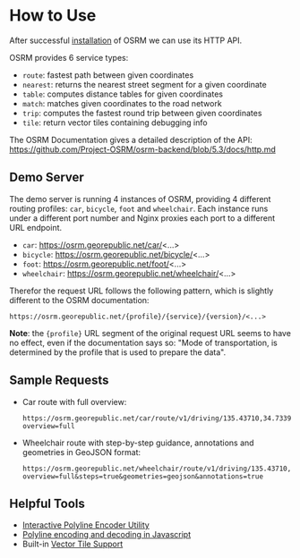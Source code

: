 # How to Use

After successful [installation](install.md) of OSRM we can use its HTTP API.

OSRM provides 6 service types:

* `route`: fastest path between given coordinates
* `nearest`: returns the nearest street segment for a given coordinate
* `table`: computes distance tables for given coordinates
* `match`: matches given coordinates to the road network
* `trip`: computes the fastest round trip between given coordinates
* `tile`: return vector tiles containing debugging info

The OSRM Documentation gives a detailed description of the API: 
https://github.com/Project-OSRM/osrm-backend/blob/5.3/docs/http.md

## Demo Server

The demo server is running 4 instances of OSRM, providing 4 different routing
profiles: `car`, `bicycle`, `foot` and `wheelchair`.
Each instance runs under a different port number and Nginx proxies each port to
a different URL endpoint.

* `car`: https://osrm.georepublic.net/car/<...>
* `bicycle`: https://osrm.georepublic.net/bicycle/<...>
* `foot`: https://osrm.georepublic.net/foot/<...>
* `wheelchair`: https://osrm.georepublic.net/wheelchair/<...>

Therefor the request URL follows the following pattern, which is slightly 
different to the OSRM documentation:

```
https://osrm.georepublic.net/{profile}/{service}/{version}/<...>
```

**Note**: the `{profile}` URL segment of the original request URL seems to have
no effect, even if the documentation says so: "Mode of transportation, is 
determined by the profile that is used to prepare the data".

## Sample Requests

* Car route with full overview:
  ```
  https://osrm.georepublic.net/car/route/v1/driving/135.43710,34.73392;135.42626,34.72967?overview=full
  ```
* Wheelchair route with step-by-step guidance, annotations and geometries in 
  GeoJSON format: 
  ```
  https://osrm.georepublic.net/wheelchair/route/v1/driving/135.43710,34.73392;135.42626,34.72967?overview=full&steps=true&geometries=geojson&annotations=true
  ```

## Helpful Tools

* [Interactive Polyline Encoder Utility](https://developers.google.com/maps/documentation/utilities/polylineutility)
* [Polyline encoding and decoding in Javascript](https://github.com/mapbox/polyline)
* Built-in [Vector Tile Support](https://github.com/Project-OSRM/osrm-backend/blob/5.3/docs/http.md#service-tile)

